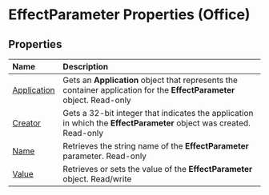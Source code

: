 
# EffectParameter Properties (Office)

## Properties



|**Name**|**Description**|
|:-----|:-----|
|[Application](bc93ff0c-f592-feb6-8116-55ae6a4c98f6.md)|Gets an  **Application** object that represents the container application for the **EffectParameter** object. Read-only|
|[Creator](977b6494-5b55-02be-10bd-86507bfd431a.md)|Gets a 32-bit integer that indicates the application in which the  **EffectParameter** object was created. Read-only|
|[Name](88fd7b18-deda-d9e9-df53-e0a3575e9fc6.md)|Retrieves the string name of the  **EffectParameter** parameter. Read-only|
|[Value](45bf51fe-c049-1c8e-cc3b-fdbd5d6d7157.md)|Retrieves or sets the value of the  **EffectParameter** object. Read/write|
